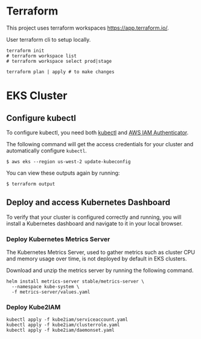 # Terraform

This project uses terraform workspaces https://app.terraform.io/.

User terraform cli to setup locally.

```shell script
terraform init
# terraform workspace list
# terraform workspace select prod|stage

terraform plan | apply # to make changes
```

# EKS Cluster 

## Configure kubectl

To configure kubectl, you need both [kubectl](https://kubernetes.io/docs/tasks/tools/install-kubectl/) and [AWS IAM Authenticator](https://docs.aws.amazon.com/eks/latest/userguide/install-aws-iam-authenticator.html).

The following command will get the access credentials for your cluster and automatically
configure `kubectl`.


```shell
$ aws eks --region us-west-2 update-kubeconfig
```

You can view these outputs again by running:

```shell
$ terraform output
```


## Deploy and access Kubernetes Dashboard

To verify that your cluster is configured correctly and running, you will install a Kubernetes dashboard and navigate to it in your local browser. 

### Deploy Kubernetes Metrics Server

The Kubernetes Metrics Server, used to gather metrics such as cluster CPU and memory usage
over time, is not deployed by default in EKS clusters.

Download and unzip the metrics server by running the following command.

```shell
helm install metrics-server stable/metrics-server \
  --namespace kube-system \
  -f metrics-server/values.yaml
```
### Deploy Kube2IAM

```shell
kubectl apply -f kube2iam/serviceaccount.yaml
kubectl apply -f kube2iam/clusterrole.yaml
kubectl apply -f kube2iam/daemonset.yaml
```
